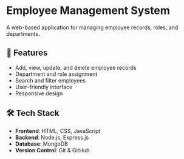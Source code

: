 # Employee Management System

A web-based application for managing employee records, roles, and departments.

## 🧾 Features

- Add, view, update, and delete employee records
- Department and role assignment
- Search and filter employees
- User-friendly interface
- Responsive design

## 🛠️ Tech Stack

- **Frontend**: HTML, CSS, JavaScript
- **Backend**: Node.js, Express.js
- **Database**: MongoDB
- **Version Control**: Git & GitHub
